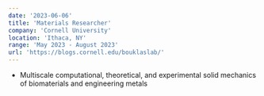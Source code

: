 ```yaml
---
date: '2023-06-06'
title: 'Materials Researcher'
company: 'Cornell University'
location: 'Ithaca, NY'
range: 'May 2023 - August 2023'
url: 'https://blogs.cornell.edu/bouklaslab/'
---
```


- Multiscale computational, theoretical, and experimental solid mechanics of biomaterials and engineering metals
